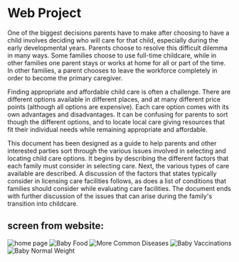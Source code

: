 # Web Project
One of the biggest decisions parents have to make after choosing to have a child involves deciding who will care for that child, especially during the early developmental years. Parents choose to resolve this difficult dilemma in many ways. Some families choose to use full-time childcare, while in other families one parent stays or works at home for all or part of the time. In other families, a parent chooses to leave the workforce completely in order to become the primary caregiver.

  

Finding appropriate and affordable child care is often a challenge. There are different options available in different places, and at many different price points (although all options are expensive). Each care option comes with its own advantages and disadvantages. It can be confusing for parents to sort though the different options, and to locate local care giving resources that fit their individual needs while remaining appropriate and affordable.

This document has been designed as a guide to help parents and other interested parties sort through the various issues involved in selecting and locating child care options. It begins by describing the different factors that each family must consider in selecting care. Next, the various types of care available are described. A discussion of the factors that states typically consider in licensing care facilities follows, as does a list of conditions that families should consider while evaluating care facilities. The document ends with further discussion of the issues that can arise during the family's transition into childcare.

## screen from website:

![home page](doc/1.png)
![Baby Food](doc/2.png)
![More Common Diseases](doc/3.png)
![Baby Vaccinations](doc/4.png)
![Baby Normal Weight](doc/5.png)
